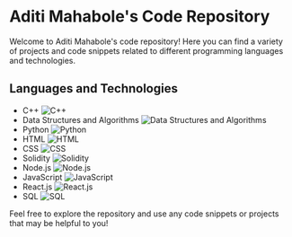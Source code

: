 # Aditi Mahabole's Code Repository

Welcome to Aditi Mahabole's code repository! Here you can find a variety of projects and code snippets related to different programming languages and technologies.

## Languages and Technologies

- C++   ![C++](https://img.shields.io/badge/-C++-00599C?style=flat-square&logo=c%2B%2B&logoColor=white)
- Data Structures and Algorithms   ![Data Structures and Algorithms](https://img.shields.io/badge/-Data%20Structures%20and%20Algorithms-brightgreen)
- Python   ![Python](https://img.shields.io/badge/-Python-3776AB?style=flat-square&logo=python&logoColor=white)
- HTML   ![HTML](https://img.shields.io/badge/-HTML-E34F26?style=flat-square&logo=html5&logoColor=white)
- CSS   ![CSS](https://img.shields.io/badge/-CSS-1572B6?style=flat-square&logo=css3&logoColor=white)
- Solidity   ![Solidity](https://img.shields.io/badge/-Solidity-363636?style=flat-square&logo=solidity&logoColor=white)
- Node.js   ![Node.js](https://img.shields.io/badge/-Node.js-43853D?style=flat-square&logo=node.js&logoColor=white)
- JavaScript   ![JavaScript](https://img.shields.io/badge/-JavaScript-F7DF1E?style=flat-square&logo=javascript&logoColor=black)
- React.js   ![React.js](https://img.shields.io/badge/-React.js-61DAFB?style=flat-square&logo=react&logoColor=black)
- SQL   ![SQL](https://img.shields.io/badge/-SQL-4479A1?style=flat-square&logo=postgresql&logoColor=white)
  

Feel free to explore the repository and use any code snippets or projects that may be helpful to you!

